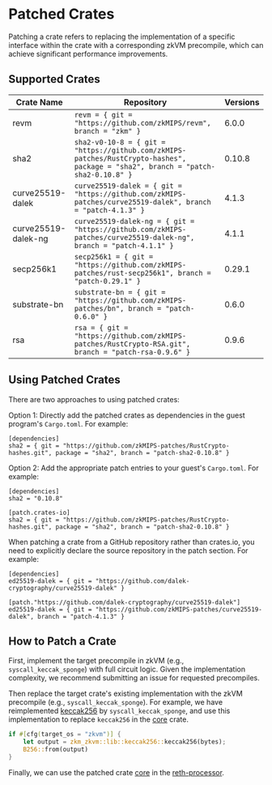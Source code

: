 # Patched Crates

Patching a crate refers to replacing the implementation of a specific interface within the crate with a corresponding zkVM precompile, which can achieve significant performance improvements.

## Supported Crates

| **Crate Name**        | **Repository**                                               | **Versions** |
| ----------------- | ------------------------------------------------------------ | ------------ |
| revm | `revm = { git = "https://github.com/zkMIPS/revm", branch = "zkm" }` | 6.0.0        |
| sha2              | `sha2-v0-10-8 = { git = "https://github.com/zkMIPS-patches/RustCrypto-hashes", package = "sha2", branch = "patch-sha2-0.10.8" }` | 0.10.8       |
| curve25519-dalek  | `curve25519-dalek = { git = "https://github.com/zkMIPS-patches/curve25519-dalek", branch = "patch-4.1.3" }` | 4.1.3        |
| curve25519-dalek-ng | `curve25519-dalek-ng = { git = "https://github.com/zkMIPS-patches/curve25519-dalek-ng", branch = "patch-4.1.1" } ` | 4.1.1 |
| secp256k1 | `secp256k1 = { git = "https://github.com/zkMIPS-patches/rust-secp256k1", branch = "patch-0.29.1" }` | 0.29.1 |
| substrate-bn | `substrate-bn = { git = "https://github.com/zkMIPS-patches/bn", branch = "patch-0.6.0" }` | 0.6.0 |
| rsa               | `rsa = { git = "https://github.com/zkMIPS-patches/RustCrypto-RSA.git", branch = "patch-rsa-0.9.6" }` | 0.9.6        |

## Using Patched Crates

There are two approaches to using patched crates:

Option 1: Directly add the patched crates as dependencies in the guest program's `Cargo.toml`. For example:

```
[dependencies]
sha2 = { git = "https://github.com/zkMIPS-patches/RustCrypto-hashes.git", package = "sha2", branch = "patch-sha2-0.10.8" }
```

Option 2: Add the appropriate patch entries to your guest's `Cargo.toml`. For example:

```
[dependencies]
sha2 = "0.10.8"

[patch.crates-io]
sha2 = { git = "https://github.com/zkMIPS-patches/RustCrypto-hashes.git", package = "sha2", branch = "patch-sha2-0.10.8" }
```

When patching a crate from a GitHub repository rather than crates.io, you need to explicitly declare the source repository in the patch section. For example:

```
[dependencies]
ed25519-dalek = { git = "https://github.com/dalek-cryptography/curve25519-dalek" }

[patch."https://github.com/dalek-cryptography/curve25519-dalek"]
ed25519-dalek = { git = "https://github.com/zkMIPS-patches/curve25519-dalek", branch = "patch-4.1.3" }
```

## How to Patch a Crate

First, implement the target precompile in zkVM (e.g., `syscall_keccak_sponge`) with full circuit logic. Given the implementation complexity, we recommend submitting an issue for requested precompiles.

Then replace the target crate's existing implementation with the zkVM precompile (e.g., `syscall_keccak_sponge`). For example, we have reimplemented [keccak256](https://github.com/zkMIPS/zkMIPS/blob/main/crates/zkvm/lib/src/keccak256.rs) by `syscall_keccak_sponge`, and use this implementation to replace `keccak256` in the [core](https://github.com/alloy-rs/core/compare/main...zkMIPS-patches:core:patch-alloy-primitives-1.0.0) crate.

```rust
if #[cfg(target_os = "zkvm")] {
    let output = zkm_zkvm::lib::keccak256::keccak256(bytes);
    B256::from(output)
}
```

Finally, we can use the patched crate [core](https://github.com/zkMIPS-patches/core/tree/patch-alloy-primitives-1.0.0) in the [reth-processor](https://github.com/zkMIPS/reth-processor/blob/main/bin/guest/Cargo.toml#L27).
